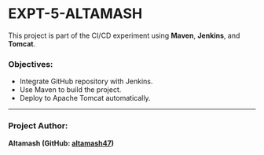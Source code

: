 # EXPT-5-ALTAMASH

This project is part of the CI/CD experiment using **Maven**, **Jenkins**, and **Tomcat**.

### Objectives:
- Integrate GitHub repository with Jenkins.
- Use Maven to build the project.
- Deploy to Apache Tomcat automatically.

---

### Project Author:
**Altamash (GitHub: [altamash47](https://github.com/altamash47))**
